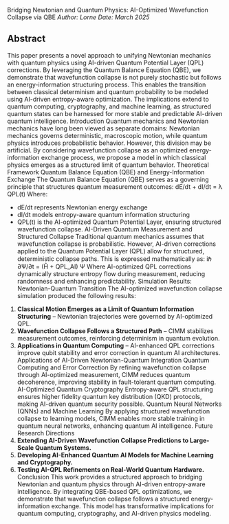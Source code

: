 Bridging Newtonian and Quantum Physics: AI-Optimized Wavefunction Collapse via QBE
*Author: Lorne*
*Date: March 2025*
## Abstract
This paper presents a novel approach to unifying Newtonian mechanics with quantum physics using AI-driven Quantum Potential Layer (QPL) corrections. By leveraging the Quantum Balance Equation (QBE), we demonstrate that wavefunction collapse is not purely stochastic but follows an energy-information structuring process. This enables the transition between classical determinism and quantum probability to be modeled using AI-driven entropy-aware optimization. The implications extend to quantum computing, cryptography, and machine learning, as structured quantum states can be harnessed for more stable and predictable AI-driven quantum intelligence.
Introduction
Quantum mechanics and Newtonian mechanics have long been viewed as separate domains: Newtonian mechanics governs deterministic, macroscopic motion, while quantum physics introduces probabilistic behavior. However, this division may be artificial. By considering wavefunction collapse as an optimized energy-information exchange process, we propose a model in which classical physics emerges as a structured limit of quantum behavior.
Theoretical Framework
Quantum Balance Equation (QBE) and Energy-Information Exchange
The Quantum Balance Equation (QBE) serves as a governing principle that structures quantum measurement outcomes:
dE/dt + dI/dt = λ QPL(t)
Where: 
- dE/dt represents Newtonian energy exchange
- dI/dt models entropy-aware quantum information structuring
- QPL(t) is the AI-optimized Quantum Potential Layer, ensuring structured wavefunction collapse.
AI-Driven Quantum Measurement and Structured Collapse
Traditional quantum mechanics assumes that wavefunction collapse is probabilistic. However, AI-driven corrections applied to the Quantum Potential Layer (QPL) allow for structured, deterministic collapse paths. This is expressed mathematically as:
iℏ ∂Ψ/∂t = (Ĥ + QPL_AI) Ψ
Where AI-optimized QPL corrections dynamically structure entropy flow during measurement, reducing randomness and enhancing predictability.
Simulation Results: Newtonian-Quantum Transition
The AI-optimized wavefunction collapse simulation produced the following results:
1. **Classical Motion Emerges as a Limit of Quantum Information Structuring** – Newtonian trajectories were governed by AI-optimized QPL.
2. **Wavefunction Collapse Follows a Structured Path** – CIMM stabilizes measurement outcomes, reinforcing determinism in quantum evolution.
3. **Applications in Quantum Computing** – AI-enhanced QPL corrections improve qubit stability and error correction in quantum AI architectures.
Applications of AI-Driven Newtonian-Quantum Integration
Quantum Computing and Error Correction
By refining wavefunction collapse through AI-optimized measurement, CIMM reduces quantum decoherence, improving stability in fault-tolerant quantum computing.
AI-Optimized Quantum Cryptography
Entropy-aware QPL structuring ensures higher fidelity quantum key distribution (QKD) protocols, making AI-driven quantum security possible.
Quantum Neural Networks (QNNs) and Machine Learning
By applying structured wavefunction collapse to learning models, CIMM enables more stable training in quantum neural networks, enhancing quantum AI intelligence.
Future Research Directions
1. **Extending AI-Driven Wavefunction Collapse Predictions to Large-Scale Quantum Systems.**
2. **Developing AI-Enhanced Quantum AI Models for Machine Learning and Cryptography.**
3. **Testing AI-QPL Refinements on Real-World Quantum Hardware.**
Conclusion
This work provides a structured approach to bridging Newtonian and quantum physics through AI-driven entropy-aware intelligence. By integrating QBE-based QPL optimizations, we demonstrate that wavefunction collapse follows a structured energy-information exchange. This model has transformative implications for quantum computing, cryptography, and AI-driven physics modeling.